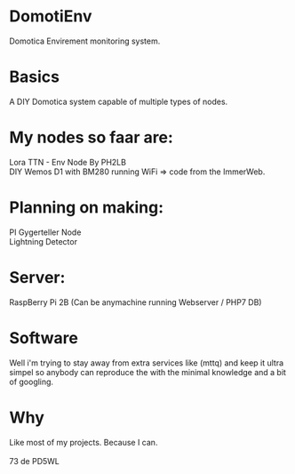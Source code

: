 # DomotiEnv
Domotica Envirement monitoring system.

# Basics
A DIY Domotica system capable of multiple types of nodes.

# My nodes so faar are:
Lora TTN - Env Node By PH2LB<br />
DIY Wemos D1 with BM280 running WiFi => code from the ImmerWeb.

# Planning on making:
PI Gygerteller Node<br />
Lightning Detector

# Server:
RaspBerry Pi 2B (Can be anymachine running Webserver / PHP7 DB)

# Software
Well i'm trying to stay away from extra services like (mttq) and keep it ultra simpel so anybody can reproduce the with the minimal knowledge and a bit of googling.

# Why
Like most of my projects. Because I can. <br />
<br />
73 de PD5WL
